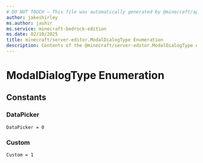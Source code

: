 ```yaml
---
# DO NOT TOUCH — This file was automatically generated by @minecraft/api-docs-generator, to report problems file an issue at https://github.com/Mojang/minecraft-scripting-libraries
author: jakeshirley
ms.author: jashir
ms.service: minecraft-bedrock-edition
ms.date: 02/10/2025
title: minecraft/server-editor.ModalDialogType Enumeration
description: Contents of the @minecraft/server-editor.ModalDialogType enumeration.
---
```

# ModalDialogType Enumeration

## Constants
### **DataPicker**
`DataPicker = 0`
### **Custom**
`Custom = 1`
